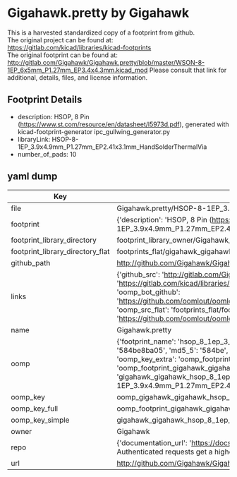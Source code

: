 # Gigahawk.pretty by Gigahawk  
This is a harvested standardized copy of a footprint from github.  
The original project can be found at:  
https://gitlab.com/kicad/libraries/kicad-footprints  
The original footprint can be found at:
http://gitlab.com/Gigahawk/Gigahawk.pretty/blob/master/WSON-8-1EP_6x5mm_P1.27mm_EP3.4x4.3mm.kicad_mod
Please consult that link for additional, details, files, and license information.  
## Footprint Details
* description: HSOP, 8 Pin (https://www.st.com/resource/en/datasheet/l5973d.pdf), generated with kicad-footprint-generator ipc_gullwing_generator.py  
* libraryLink: HSOP-8-1EP_3.9x4.9mm_P1.27mm_EP2.41x3.1mm_HandSolderThermalVia  
* number_of_pads: 10  
## yaml dump  
| Key | Value |  
| --- | --- |  
| file | Gigahawk.pretty/HSOP-8-1EP_3.9x4.9mm_P1.27mm_EP2.41x3.1mm_HandSolderThermalVia.kicad_mod |  
| footprint | {'description': 'HSOP, 8 Pin (https://www.st.com/resource/en/datasheet/l5973d.pdf), generated with kicad-footprint-generator ipc_gullwing_generator.py', 'libraryLink': 'HSOP-8-1EP_3.9x4.9mm_P1.27mm_EP2.41x3.1mm_HandSolderThermalVia', 'number_of_pads': 10} |  
| footprint_library_directory | footprint_library_owner/Gigahawk_Gigahawk.pretty |  
| footprint_library_directory_flat | footprints_flat/gigahawk_gigahawk_hsop_8_1ep_3_9x4_9mm_p1_27mm_ep2_41x3_1mm_handsolderthermalvia/working |  
| github_path | http://github.com/Gigahawk/Gigahawk.pretty/blob/master/HSOP-8-1EP_3.9x4.9mm_P1.27mm_EP2.41x3.1mm_HandSolderThermalVia.kicad_mod |  
| links | {'github_src': 'http://gitlab.com/Gigahawk/Gigahawk.pretty/blob/master/WSON-8-1EP_6x5mm_P1.27mm_EP3.4x4.3mm.kicad_mod', 'github_src_repo': 'https://gitlab.com/kicad/libraries/kicad-footprints', 'oomp_bot': 'footprints/gigahawk_gigahawk_hsop_8_1ep_3_9x4_9mm_p1_27mm_ep2_41x3_1mm_handsolderthermalvia/working', 'oomp_bot_github': 'https://github.com/oomlout/oomlout_oomp_footprint_bot/tree/main/footprints/gigahawk_gigahawk_hsop_8_1ep_3_9x4_9mm_p1_27mm_ep2_41x3_1mm_handsolderthermalvia/working', 'oomp_src_flat': 'footprints_flat/footprints_flat/gigahawk_gigahawk_hsop_8_1ep_3_9x4_9mm_p1_27mm_ep2_41x3_1mm_handsolderthermalvia/working', 'oomp_src_flat_github': 'https://github.com/oomlout/oomlout_oomp_footprint_src/tree/main/footprints_flat/gigahawk_gigahawk_hsop_8_1ep_3_9x4_9mm_p1_27mm_ep2_41x3_1mm_handsolderthermalvia/working'} |  
| name | Gigahawk.pretty |  
| oomp | {'footprint_name': 'hsop_8_1ep_3_9x4_9mm_p1_27mm_ep2_41x3_1mm_handsolderthermalvia', 'library_name': 'gigahawk', 'md5': '584be8ba0579ac472ddc5d9680950c30', 'md5_10': '584be8ba05', 'md5_5': '584be', 'md5_6': '584be8', 'oomp_key': 'oomp_gigahawk_gigahawk_hsop_8_1ep_3_9x4_9mm_p1_27mm_ep2_41x3_1mm_handsolderthermalvia', 'oomp_key_extra': 'oomp_footprint_gigahawk_gigahawk_hsop_8_1ep_3_9x4_9mm_p1_27mm_ep2_41x3_1mm_handsolderthermalvia', 'oomp_key_full': 'oomp_footprint_gigahawk_gigahawk_hsop_8_1ep_3_9x4_9mm_p1_27mm_ep2_41x3_1mm_handsolderthermalvia_584be8', 'oomp_key_simple': 'gigahawk_gigahawk_hsop_8_1ep_3_9x4_9mm_p1_27mm_ep2_41x3_1mm_handsolderthermalvia', 'original_filename': 'Gigahawk.pretty/HSOP-8-1EP_3.9x4.9mm_P1.27mm_EP2.41x3.1mm_HandSolderThermalVia.kicad_mod', 'owner_name': 'gigahawk'} |  
| oomp_key | oomp_gigahawk_gigahawk_hsop_8_1ep_3_9x4_9mm_p1_27mm_ep2_41x3_1mm_handsolderthermalvia |  
| oomp_key_full | oomp_footprint_gigahawk_gigahawk_hsop_8_1ep_3_9x4_9mm_p1_27mm_ep2_41x3_1mm_handsolderthermalvia |  
| oomp_key_simple | gigahawk_gigahawk_hsop_8_1ep_3_9x4_9mm_p1_27mm_ep2_41x3_1mm_handsolderthermalvia |  
| owner | Gigahawk |  
| repo | {'documentation_url': 'https://docs.github.com/rest/overview/resources-in-the-rest-api#rate-limiting', 'message': "API rate limit exceeded for 84.66.173.59. (But here's the good news: Authenticated requests get a higher rate limit. Check out the documentation for more details.)"} |  
| url | http://github.com/Gigahawk/Gigahawk.pretty |  

